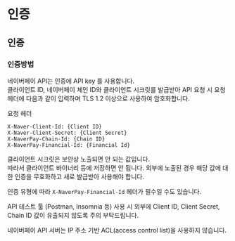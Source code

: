# 인증

## 인증[​](#인증 "인증에 대한 직접 링크")

### 인증방법[​](#인증방법 "인증방법에 대한 직접 링크")

네이버페이 API는 인증에 API key 를 사용합니다.<br /><!-- -->클라이언트 ID, 네이버페이 체인 ID와 클라이언트 시크릿를 발급받아 API 요청 시 요청 헤더에 다음과 같이 입력하며 TLS 1.2 이상으로 사용하여 암호화합니다.

요청 헤더

```
X-Naver-Client-Id: {Client ID}
X-Naver-Client-Secret: {Client Secret}
X-NaverPay-Chain-Id: {Chain ID}
X-NaverPay-Financial-Id: {Financial Id}
```

클라이언트 시크릿은 보안상 노출되면 안 되는 값입니다.<br /><!-- -->따라서 클라이언트 바이너리 등에 저장하면 안 됩니다. 외부에 노출된 경우 해당 값에 대한 인증을 무효화하고 새로 발급받아 사용해야 합니다.

인증 유형에 따라 `X-NaverPay-Financial-Id` 헤더가 필수일 수도 있습니다.

API 테스트 툴 (Postman, Insomnia 등) 사용 시 외부에 Client ID, Client Secret, Chain ID 값이 유출되지 않도록 주의 부탁드립니다.

네이버페이 API 서버는 IP 주소 기반 ACL(access control list)을 사용하지 않습니다.
